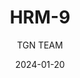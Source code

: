 ---
author: TGN TEAM
title: HRM-9
gunName: HRM-9
category: SMG
date: 2024-01-20
image: /assets/images/test_gun_image.png
range: SHORT
magazine: 50 ROUND DRUM
stock: FOLDING STOCK
muzzle: JAK BFB
barrel: PRINCEPS LONG BARREL
underbarrel: XRK EDGE BW-4 HANDSTOP
tier: META
tags: ["wz"]
---